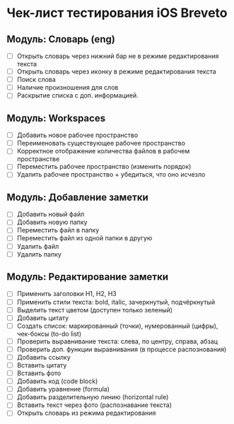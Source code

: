 # Чек-лист тестирования iOS Breveto
## Модуль: Словарь (eng)

- [ ] Открыть словарь через нижний бар не в режиме редактирования текста
- [ ] Открыть словарь через иконку в режиме редактирования текста
- [ ] Поиск слова
- [ ] Наличие произношения для слов 
- [ ] Раскрытие списка с доп. информацией.

## Модуль: Workspaces

- [ ] Добавить новое рабочее пространство
- [ ] Переименовать существующее рабочее пространство
- [ ] Корректное отображение количества файлов в рабочем пространстве
- [ ] Переместить рабочее пространство (изменить порядок)
- [ ] Удалить рабочее пространство + убедиться, что оно исчезло

## Модуль: Добавление заметки

- [ ] Добавить новый файл
- [ ] Добавить новую папку
- [ ] Переместить файл в папку
- [ ] Переместить файл из одной папки в другую
- [ ] Удалить файл
- [ ] Удалить папку

## Модуль: Редактирование заметки

- [ ] Применить заголовки H1, H2, H3
- [ ] Применить стили текста: bold, italic, зачеркнутый, подчёркнутый
- [ ] Выделить текст цветом (доступен только зеленый)
- [ ] Добавить цитату
- [ ] Создать список: маркированный (точки), нумерованный (цифры), чек-боксы (to-do list)
- [ ] Проверить выравнивание текста: слева, по центру, справа, абзац
- [ ] Проверить доп. функции выравнивания (в процессе распознования)
- [ ] Добавить ссылку
- [ ] Вставить цитату
- [ ] Вставить фото
- [ ] Добавить код (code block)
- [ ] Добавить уравнение (formula)
- [ ] Добавить разделительную линию (horizontal rule)
- [ ] Вставить текст через фото (распознавание текста)
- [ ] Открыть словарь из режима редактирования
